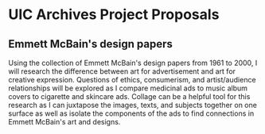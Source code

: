 # UIC Archives Project Proposals  

## Emmett McBain's design papers  
Using the collection of Emmett McBain's design papers from 1961 to 2000, I will research the difference between art for advertisement and art for creative expression. Questions of ethics, consumerism, and artist/audience relationships will be explored as I compare medicinal ads to music album covers to cigarette and skincare ads. Collage can be a helpful tool for this research as I can juxtapose the images, texts, and subjects together on one surface as well as isolate the components of the ads to find connections in Emmett McBain's art and designs.  

